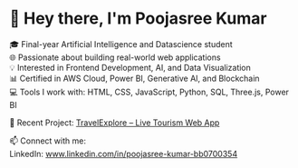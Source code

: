 # 👋 Hey there, I'm Poojasree Kumar

🎓 Final-year Artificial Intelligence and Datascience student  
🌐 Passionate about building real-world web applications  
💡 Interested in Frontend Development, AI, and Data Visualization  
📊 Certified in AWS Cloud, Power BI, Generative AI, and Blockchain  
💻 Tools I work with: HTML, CSS, JavaScript, Python, SQL, Three.js, Power BI

🚀 Recent Project: [TravelExplore – Live Tourism Web App](https://686670f3568576e4ab0b7038--touristmangement.netlify.app/)

📫 Connect with me:  
LinkedIn: www.linkedin.com/in/poojasree-kumar-bb0700354 

